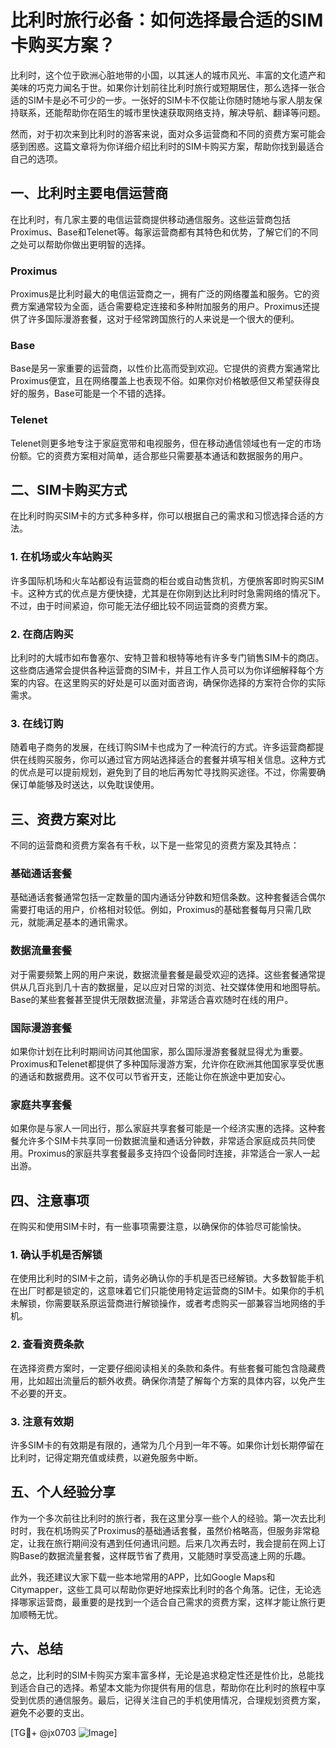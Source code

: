 # 比利时旅行必备：如何选择最合适的SIM卡购买方案？

比利时，这个位于欧洲心脏地带的小国，以其迷人的城市风光、丰富的文化遗产和美味的巧克力闻名于世。如果你计划前往比利时旅行或短期居住，那么选择一张合适的SIM卡是必不可少的一步。一张好的SIM卡不仅能让你随时随地与家人朋友保持联系，还能帮助你在陌生的城市里快速获取网络支持，解决导航、翻译等问题。

然而，对于初次来到比利时的游客来说，面对众多运营商和不同的资费方案可能会感到困惑。这篇文章将为你详细介绍比利时的SIM卡购买方案，帮助你找到最适合自己的选项。

## 一、比利时主要电信运营商

在比利时，有几家主要的电信运营商提供移动通信服务。这些运营商包括Proximus、Base和Telenet等。每家运营商都有其特色和优势，了解它们的不同之处可以帮助你做出更明智的选择。

### Proximus

Proximus是比利时最大的电信运营商之一，拥有广泛的网络覆盖和服务。它的资费方案通常较为全面，适合需要稳定连接和多种附加服务的用户。Proximus还提供了许多国际漫游套餐，这对于经常跨国旅行的人来说是一个很大的便利。

### Base

Base是另一家重要的运营商，以性价比高而受到欢迎。它提供的资费方案通常比Proximus便宜，且在网络覆盖上也表现不俗。如果你对价格敏感但又希望获得良好的服务，Base可能是一个不错的选择。

### Telenet

Telenet则更多地专注于家庭宽带和电视服务，但在移动通信领域也有一定的市场份额。它的资费方案相对简单，适合那些只需要基本通话和数据服务的用户。

## 二、SIM卡购买方式

在比利时购买SIM卡的方式多种多样，你可以根据自己的需求和习惯选择合适的方法。

### 1. 在机场或火车站购买

许多国际机场和火车站都设有运营商的柜台或自动售货机，方便旅客即时购买SIM卡。这种方式的优点是方便快捷，尤其是在你刚到达比利时时急需网络的情况下。不过，由于时间紧迫，你可能无法仔细比较不同运营商的资费方案。

### 2. 在商店购买

比利时的大城市如布鲁塞尔、安特卫普和根特等地有许多专门销售SIM卡的商店。这些商店通常会提供各种运营商的SIM卡，并且工作人员可以为你详细解释每个方案的内容。在这里购买的好处是可以面对面咨询，确保你选择的方案符合你的实际需求。

### 3. 在线订购

随着电子商务的发展，在线订购SIM卡也成为了一种流行的方式。许多运营商都提供在线购买服务，你可以通过官方网站选择适合的套餐并填写相关信息。这种方式的优点是可以提前规划，避免到了目的地后再匆忙寻找购买途径。不过，你需要确保订单能够及时送达，以免耽误使用。

## 三、资费方案对比

不同的运营商和资费方案各有千秋，以下是一些常见的资费方案及其特点：

### 基础通话套餐

基础通话套餐通常包括一定数量的国内通话分钟数和短信条数。这种套餐适合偶尔需要打电话的用户，价格相对较低。例如，Proximus的基础套餐每月只需几欧元，就能满足基本的通讯需求。

### 数据流量套餐

对于需要频繁上网的用户来说，数据流量套餐是最受欢迎的选择。这些套餐通常提供从几百兆到几十吉的数据量，足以应对日常的浏览、社交媒体使用和地图导航。Base的某些套餐甚至提供无限数据流量，非常适合喜欢随时在线的用户。

### 国际漫游套餐

如果你计划在比利时期间访问其他国家，那么国际漫游套餐就显得尤为重要。Proximus和Telenet都提供了多种国际漫游方案，允许你在欧洲其他国家享受优惠的通话和数据费用。这不仅可以节省开支，还能让你在旅途中更加安心。

### 家庭共享套餐

如果你是与家人一同出行，那么家庭共享套餐可能是一个经济实惠的选择。这种套餐允许多个SIM卡共享同一份数据流量和通话分钟数，非常适合家庭成员共同使用。Proximus的家庭共享套餐最多支持四个设备同时连接，非常适合一家人一起出游。

## 四、注意事项

在购买和使用SIM卡时，有一些事项需要注意，以确保你的体验尽可能愉快。

### 1. 确认手机是否解锁

在使用比利时的SIM卡之前，请务必确认你的手机是否已经解锁。大多数智能手机在出厂时都是锁定的，这意味着它们只能使用特定运营商的SIM卡。如果你的手机未解锁，你需要联系原运营商进行解锁操作，或者考虑购买一部兼容当地网络的手机。

### 2. 查看资费条款

在选择资费方案时，一定要仔细阅读相关的条款和条件。有些套餐可能包含隐藏费用，比如超出流量后的额外收费。确保你清楚了解每个方案的具体内容，以免产生不必要的开支。

### 3. 注意有效期

许多SIM卡的有效期是有限的，通常为几个月到一年不等。如果你计划长期停留在比利时，记得定期充值或续费，以避免服务中断。

## 五、个人经验分享

作为一个多次前往比利时的旅行者，我在这里分享一些个人的经验。第一次去比利时时，我在机场购买了Proximus的基础通话套餐，虽然价格略高，但服务非常稳定，让我在旅行期间没有遇到任何通讯问题。后来几次再去时，我会提前在网上订购Base的数据流量套餐，这样既节省了费用，又能随时享受高速上网的乐趣。

此外，我还建议大家下载一些本地常用的APP，比如Google Maps和Citymapper，这些工具可以帮助你更好地探索比利时的各个角落。记住，无论选择哪家运营商，最重要的是找到一个适合自己需求的资费方案，这样才能让旅行更加顺畅无忧。

## 六、总结

总之，比利时的SIM卡购买方案丰富多样，无论是追求稳定性还是性价比，总能找到适合自己的选择。希望本文能为你提供有用的信息，帮助你在比利时的旅程中享受到优质的通信服务。最后，记得关注自己的手机使用情况，合理规划资费方案，避免不必要的支出。

[TG💪+ @jx0703 ![Image](https://github.com/user-attachments/assets/dbca1d08-cadb-493c-b0ec-ad6f7a83f270)]